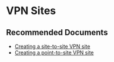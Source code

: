 <properties
  pagetitle="VPN Sites"
  service=""
  resource=""
  ms.author="wellee"
  selfhelptype="Generic"
  supporttopicids="32640668"
  productpesids="16572"
  cloudenvironments="public, fairfax, mooncake, blackforest, ussec, usnat"
  articleid="42678bd7-fbf9-4e3a-8871-abf6210a1ce7"
  ownershipid="CloudNet_VirtualWAN" />
# VPN Sites

## **Recommended Documents**
* [Creating a site-to-site VPN site](https://docs.microsoft.com/azure/virtual-wan/virtual-wan-site-to-site-portal#:~:text=%20Create%20a%20site%20%201%20On%20the,the%20location%20you%20want%20to%20create...%20More%20
)
* [Creating a point-to-site VPN site](https://docs.microsoft.com/azure/virtual-wan/virtual-wan-point-to-site-portal
)